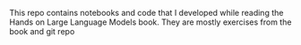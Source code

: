 This repo contains notebooks and code that I developed while reading the Hands on Large Language Models book. They are mostly exercises from the book and git repo
